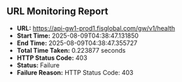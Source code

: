 ## URL Monitoring Report

- **URL:** https://api-gw1-prod1.fisglobal.com/gw/v1/health
- **Start Time:** 2025-08-09T04:38:47.131850
- **End Time:** 2025-08-09T04:38:47.355727
- **Total Time Taken:** 0.223877 seconds
- **HTTP Status Code:** 403
- **Status:** Failure
- **Failure Reason:** HTTP Status Code: 403
